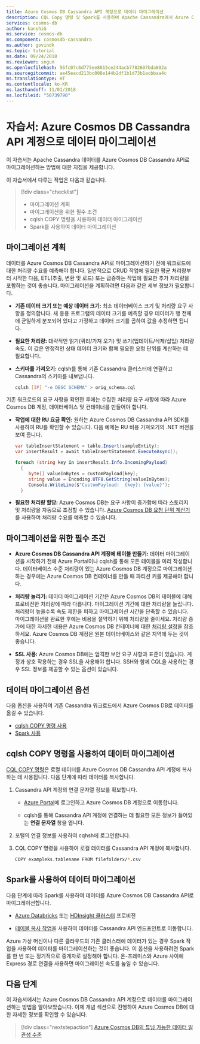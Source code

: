 ```yaml
---
title: Azure Cosmos DB Cassandra API 계정으로 데이터 마이그레이션
description: CQL Copy 명령 및 Spark를 사용하여 Apache Cassandra에서 Azure Cosmos DB Cassandra API로 데이터를 복사하는 방법을 알아봅니다.
services: cosmos-db
author: kanshiG
ms.service: cosmos-db
ms.component: cosmosdb-cassandra
ms.author: govindk
ms.topic: tutorial
ms.date: 09/24/2018
ms.reviewer: sngun
ms.openlocfilehash: 56fc07c6d775ee8015ce244acb7782607bda802a
ms.sourcegitcommit: ae45eacd213bc008e144b2df1b1d73b1acbbaa4c
ms.translationtype: HT
ms.contentlocale: ko-KR
ms.lasthandoff: 11/01/2018
ms.locfileid: "50739790"
---
```

# <a name="tutorial-migrate-your-data-to-azure-cosmos-db-cassandra-api-account"></a>자습서: Azure Cosmos DB Cassandra API 계정으로 데이터 마이그레이션

이 자습서는 Apache Cassandra 데이터를 Azure Cosmos DB Cassandra API로 마이그레이션하는 방법에 대한 지침을 제공합니다. 

이 자습서에서 다루는 작업은 다음과 같습니다.

> [!div class="checklist"]
> * 마이그레이션 계획
> * 마이그레이션을 위한 필수 조건
> * cqlsh COPY 명령을 사용하여 데이터 마이그레이션
> * Spark를 사용하여 데이터 마이그레이션 

## <a name="plan-for-migration"></a>마이그레이션 계획

데이터를 Azure Cosmos DB Cassandra API로 마이그레이션하기 전에 워크로드에 대한 처리량 수요를 예측해야 합니다. 일반적으로 CRUD 작업에 필요한 평균 처리량부터 시작한 다음, ETL(추출, 변환 및 로드) 또는 급증하는 작업에 필요한 추가 처리량을 포함하는 것이 좋습니다. 마이그레이션을 계획하려면 다음과 같은 세부 정보가 필요합니다. 

* **기존 데이터 크기 또는 예상 데이터 크기:** 최소 데이터베이스 크기 및 처리량 요구 사항을 정의합니다. 새 응용 프로그램의 데이터 크기를 예측할 경우 데이터가 행 전체에 균일하게 분포되어 있다고 가정하고 데이터 크기를 곱하여 값을 추정하면 됩니다. 

* **필요한 처리량:** 대략적인 읽기(쿼리/가져 오기) 및 쓰기(업데이트/삭제/삽입) 처리량 속도. 이 값은 안정적인 상태 데이터 크기와 함께 필요한 요청 단위를 계산하는 데 필요합니다.  

* **스키마를 가져오기:** cqlsh를 통해 기존 Cassandra 클러스터에 연결하고 Cassandra의 스키마를 내보냅니다. 

  ```bash
  cqlsh [IP] "-e DESC SCHEMA" > orig_schema.cql
  ```

기존 워크로드의 요구 사항을 확인한 후에는 수집한 처리량 요구 사항에 따라 Azure Cosmos DB 계정, 데이터베이스 및 컨테이너를 만들어야 합니다.  

* **작업에 대한 RU 요금 확인:** 원하는 Azure Cosmos DB Cassandra API SDK를 사용하여 RU를 확인할 수 있습니다. 다음 예제는 RU 비용 가져오기의 .NET 버전을 보여 줍니다.

  ```csharp
  var tableInsertStatement = table.Insert(sampleEntity);
  var insertResult = await tableInsertStatement.ExecuteAsync();

  foreach (string key in insertResult.Info.IncomingPayload)
    {
       byte[] valueInBytes = customPayload[key];
       string value = Encoding.UTF8.GetString(valueInBytes);
       Console.WriteLine($"CustomPayload:  {key}: {value}");
    }
  ```

* **필요한 처리량 할당:** Azure Cosmos DB는 요구 사항이 증가함에 따라 스토리지 및 처리량을 자동으로 조정할 수 있습니다. [Azure Cosmos DB 요청 단위 계산기](https://www.documentdb.com/capacityplanner)를 사용하여 처리량 수요를 예측할 수 있습니다. 

## <a name="prerequisites-for-migration"></a>마이그레이션을 위한 필수 조건

* **Azure Cosmos DB Cassandra API 계정에 테이블 만들기:** 데이터 마이그레이션을 시작하기 전에 Azure Portal이나 cqlsh를 통해 모든 테이블을 미리 작성합니다. 데이터베이스 수준 처리량이 있는 Azure Cosmos DB 계정으로 마이그레이션하는 경우에는 Azure Cosmos DB 컨테이너를 만들 때 파티션 키를 제공해야 합니다.

* **처리량 늘리기:** 데이터 마이그레이션 기간은 Azure Cosmos DB의 테이블에 대해 프로비전한 처리량에 따라 다릅니다. 마이그레이션 기간에 대한 처리량을 늘립니다. 처리량이 높을수록 속도 제한을 피하고 마이그레이션 시간을 단축할 수 있습니다. 마이그레이션을 완료한 후에는 비용을 절약하기 위해 처리량을 줄이세요. 처리량 증가에 대한 자세한 내용은 Azure Cosmos DB 컨테이너에 대한 [처리량 설정](set-throughput.md)을 참조하세요. Azure Cosmos DB 계정은 원본 데이터베이스와 같은 지역에 두는 것이 좋습니다. 

* **SSL 사용:** Azure Cosmos DB에는 엄격한 보안 요구 사항과 표준이 있습니다. 계정과 상호 작용하는 경우 SSL을 사용해야 합니다. SSH와 함께 CQL을 사용하는 경우 SSL 정보를 제공할 수 있는 옵션이 있습니다.

## <a name="options-to-migrate-data"></a>데이터 마이그레이션 옵션

다음 옵션을 사용하여 기존 Cassandra 워크로드에서 Azure Cosmos DB로 데이터를 옮길 수 있습니다.

* [cqlsh COPY 명령 사용](#using-cqlsh-copy-command)  
* [Spark 사용](#using-spark) 

## <a name="migrate-data-using-cqlsh-copy-command"></a>cqlsh COPY 명령을 사용하여 데이터 마이그레이션

[CQL COPY 명령](http://cassandra.apache.org/doc/latest/tools/cqlsh.html#cqlsh)은 로컬 데이터를 Azure Cosmos DB Cassandra API 계정에 복사하는 데 사용됩니다. 다음 단계에 따라 데이터를 복사합니다.

1. Cassandra API 계정의 연결 문자열 정보를 확보합니다.

   * [Azure Portal](https://portal.azure.com)에 로그인하고 Azure Cosmos DB 계정으로 이동합니다.

   * cqlsh를 통해 Cassandra API 계정에 연결하는 데 필요한 모든 정보가 들어있는 **연결 문자열** 창을 엽니다.

2. 포털의 연결 정보를 사용하여 cqhsh에 로그인합니다.

3. CQL COPY 명령을 사용하여 로컬 데이터를 Cassandra API 계정에 복사합니다.

   ```bash
   COPY exampleks.tablename FROM filefolderx/*.csv 
   ```

## <a name="migrate-data-using-spark"></a>Spark를 사용하여 데이터 마이그레이션 

다음 단계에 따라 Spark를 사용하여 데이터를 Azure Cosmos DB Cassandra API로 마이그레이션합니다.

- [Azure Databricks](cassandra-spark-databricks.md) 또는 [HDInsight 클러스터](cassandra-spark-hdinsight.md) 프로비전 

- [테이블 복사 작업](cassandra-spark-table-copy-ops.md)을 사용하여 데이터를 Cassandra API 엔드포인트로 이동합니다. 

Azure 가상 머신이나 다른 클라우드의 기존 클러스터에 데이터가 있는 경우 Spark 작업을 사용하여 데이터를 마이그레이션하는 것이 좋습니다. 이 옵션을 사용하려면 Spark를 한 번 또는 정기적으로 중개자로 설정해야 합니다. 온-프레미스와 Azure 사이에 Express 경로 연결을 사용하면 마이그레이션 속도를 높일 수 있습니다. 

## <a name="next-steps"></a>다음 단계

이 자습서에서는 Azure Cosmos DB Cassandra API 계정으로 데이터를 마이그레이션하는 방법을 알아보았습니다. 이제 개념 섹션으로 진행하여 Azure Cosmos DB에 대한 자세한 정보를 확인할 수 있습니다. 

> [!div class="nextstepaction"]
> [Azure Cosmos DB의 튜닝 가능한 데이터 일관성 수준](../cosmos-db/consistency-levels.md)


